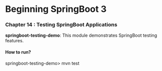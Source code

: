 # Beginning SpringBoot 3


### Chapter 14 : Testing SpringBoot Applications

**springboot-testing-demo**: This module demonstrates SpringBoot testing features.

#### How to run?

springboot-testing-demo> mvn test


